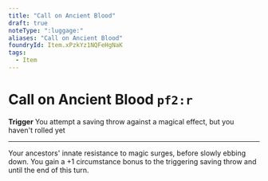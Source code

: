 ```yaml
---
title: "Call on Ancient Blood"
draft: true
noteType: ":luggage:"
aliases: "Call on Ancient Blood"
foundryId: Item.xPzkYz1NQFeHgNaK
tags:
  - Item
---
```


# Call on Ancient Blood `pf2:r`

**Trigger** You attempt a saving throw against a magical effect, but you haven't rolled yet

* * *

Your ancestors' innate resistance to magic surges, before slowly ebbing down. You gain a +1 circumstance bonus to the triggering saving throw and until the end of this turn.
